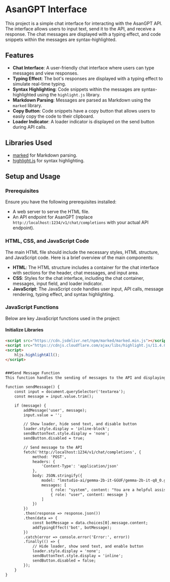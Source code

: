 # AsanGPT Interface

This project is a simple chat interface for interacting with the AsanGPT API. The interface allows users to input text, send it to the API, and receive a response. The chat messages are displayed with a typing effect, and code snippets within the messages are syntax-highlighted.

## Features

- **Chat Interface**: A user-friendly chat interface where users can type messages and view responses.
- **Typing Effect**: The bot's responses are displayed with a typing effect to simulate real-time typing.
- **Syntax Highlighting**: Code snippets within the messages are syntax-highlighted using the `highlight.js` library.
- **Markdown Parsing**: Messages are parsed as Markdown using the `marked` library.
- **Copy Button**: Code snippets have a copy button that allows users to easily copy the code to their clipboard.
- **Loader Indicator**: A loader indicator is displayed on the send button during API calls.

## Libraries Used

- [marked](https://github.com/markedjs/marked) for Markdown parsing.
- [highlight.js](https://github.com/highlightjs/highlight.js) for syntax highlighting.

## Setup and Usage

### Prerequisites

Ensure you have the following prerequisites installed:

- A web server to serve the HTML file.
- An API endpoint for AsanGPT (replace `http://localhost:1234/v1/chat/completions` with your actual API endpoint).

### HTML, CSS, and JavaScript Code

The main HTML file should include the necessary styles, HTML structure, and JavaScript code. Here is a brief overview of the main components:

- **HTML**: The HTML structure includes a container for the chat interface with sections for the header, chat messages, and input area.
- **CSS**: Styles for the chat interface, including the chat container, messages, input field, and loader indicator.
- **JavaScript**: The JavaScript code handles user input, API calls, message rendering, typing effect, and syntax highlighting.

### JavaScript Functions

Below are key JavaScript functions used in the project:

#### Initialize Libraries
```html
<script src="https://cdn.jsdelivr.net/npm/marked/marked.min.js"></script>
<script src="https://cdnjs.cloudflare.com/ajax/libs/highlight.js/11.4.0/highlight.min.js"></script>
<script>
    hljs.highlightAll();
</script>


###Send Message Function
This function handles the sending of messages to the API and displaying the loader.

function sendMessage() {
    const input = document.querySelector('textarea');
    const message = input.value.trim();

    if (message) {
        addMessage('user', message);
        input.value = '';

        // Show loader, hide send text, and disable button
        loader.style.display = 'inline-block';
        sendButtonText.style.display = 'none';
        sendButton.disabled = true;

        // Send message to the API
        fetch('http://localhost:1234/v1/chat/completions', {
            method: 'POST',
            headers: {
                'Content-Type': 'application/json'
            },
            body: JSON.stringify({
                model: "lmstudio-ai/gemma-2b-it-GGUF/gemma-2b-it-q8_0.gguf",
                messages: [
                    { role: "system", content: "You are a helpful assistant." },
                    { role: "user", content: message }
                ]
            })
        })
        .then(response => response.json())
        .then(data => {
            const botMessage = data.choices[0].message.content;
            addTypingEffect('bot', botMessage);
        })
        .catch(error => console.error('Error:', error))
        .finally(() => {
            // Hide loader, show send text, and enable button
            loader.style.display = 'none';
            sendButtonText.style.display = 'inline';
            sendButton.disabled = false;
        });
    }
}



